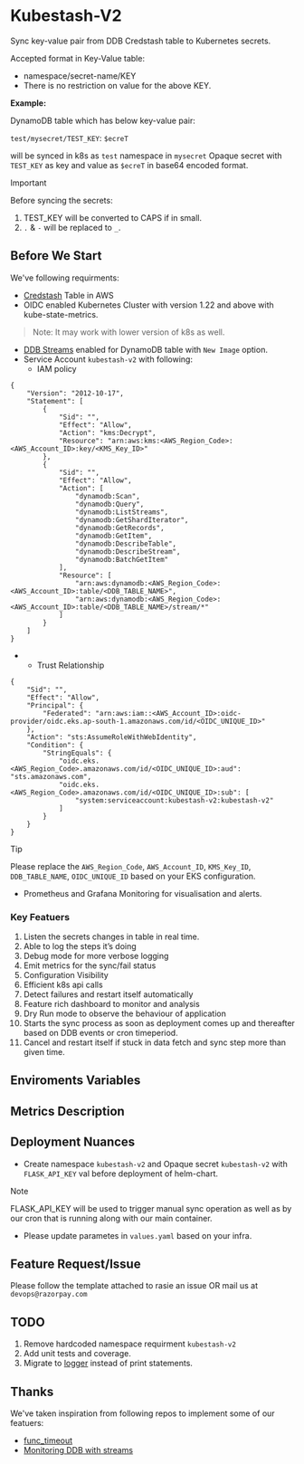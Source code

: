 # Kubestash-V2
Sync key-value pair from DDB Credstash table to Kubernetes secrets.

Accepted format in Key-Value table:
- namespace/secret-name/KEY
- There is no restriction on value for the above KEY.

**Example:**

DynamoDB table which has below key-value pair:

`test/mysecret/TEST_KEY`: `$ecreT`

will be synced in k8s as `test` namespace in `mysecret` Opaque secret with `TEST_KEY` as key and value as `$ecreT` in base64 encoded format.

> [!IMPORTANT]
> Before syncing the secrets:
> 1. TEST_KEY will be converted to CAPS if in small.
> 2. `.` & `-` will be replaced to `_`.  


## Before We Start
We've following requirments:
- [Credstash](https://github.com/fugue/credstash) Table in AWS
- OIDC enabled Kubernetes Cluster with version 1.22 and above with kube-state-metrics.
> Note: It may work with lower version of k8s as well.
- [DDB Streams](https://docs.aws.amazon.com/amazondynamodb/latest/developerguide/Streams.html#Streams.Enabling) enabled for DynamoDB table with `New Image` option.
- Service Account `kubestash-v2` with following:
  * IAM policy
```
{
    "Version": "2012-10-17",
    "Statement": [
        {
            "Sid": "",
            "Effect": "Allow",
            "Action": "kms:Decrypt",
            "Resource": "arn:aws:kms:<AWS_Region_Code>:<AWS_Account_ID>:key/<KMS_Key_ID>"
        },
        {
            "Sid": "",
            "Effect": "Allow",
            "Action": [
                "dynamodb:Scan",
                "dynamodb:Query",
                "dynamodb:ListStreams",
                "dynamodb:GetShardIterator",
                "dynamodb:GetRecords",
                "dynamodb:GetItem",
                "dynamodb:DescribeTable",
                "dynamodb:DescribeStream",
                "dynamodb:BatchGetItem"
            ],
            "Resource": [
                "arn:aws:dynamodb:<AWS_Region_Code>:<AWS_Account_ID>:table/<DDB_TABLE_NAME>",
                "arn:aws:dynamodb:<AWS_Region_Code>:<AWS_Account_ID>:table/<DDB_TABLE_NAME>/stream/*"
            ]
        }
    ]
}
```
-  * Trust Relationship
```
{
    "Sid": "",
    "Effect": "Allow",
    "Principal": {
        "Federated": "arn:aws:iam::<AWS_Account_ID>:oidc-provider/oidc.eks.ap-south-1.amazonaws.com/id/<OIDC_UNIQUE_ID>"
    },
    "Action": "sts:AssumeRoleWithWebIdentity",
    "Condition": {
        "StringEquals": {
            "oidc.eks.<AWS_Region_Code>.amazonaws.com/id/<OIDC_UNIQUE_ID>:aud": "sts.amazonaws.com",
            "oidc.eks.<AWS_Region_Code>.amazonaws.com/id/<OIDC_UNIQUE_ID>:sub": [
                "system:serviceaccount:kubestash-v2:kubestash-v2"
            ]
        }
    }
}
```

> [!TIP] 
> Please replace the `AWS_Region_Code`, `AWS_Account_ID`, `KMS_Key_ID`, `DDB_TABLE_NAME`, `OIDC_UNIQUE_ID` 
> based on your EKS configuration. 

- Prometheus and Grafana Monitoring for visualisation and alerts.
### Key Featuers
  1. Listen the secrets changes in table in real time.
  1. Able to log the steps it’s doing
  1. Debug mode for more verbose logging
  1. Emit metrics for the sync/fail status
  1. Configuration Visibility
  1. Efficient k8s api calls
  1. Detect failures and restart itself automatically
  1. Feature rich dashboard to monitor and analysis
  1. Dry Run mode to observe the behaviour of application
  1. Starts the sync process as soon as deployment comes up and thereafter based on DDB events or cron timeperiod.
  1. Cancel and restart itself if stuck in data fetch and sync step more than given time.

## Enviroments Variables

## Metrics Description

## Deployment Nuances
- Create namespace `kubestash-v2` and Opaque secret `kubestash-v2` with `FLASK_API_KEY` val before deployment of helm-chart.
> [!NOTE]
> FLASK_API_KEY will be used to trigger manual sync operation as well as by our cron that is running along with our main container.
- Please update parametes in `values.yaml` based on your infra.  

## Feature Request/Issue
Please follow the template attached to rasie an issue OR mail us at `devops@razorpay.com`

## TODO
1. Remove hardcoded namespace requirment `kubestash-v2`
2. Add unit tests and coverage.
3. Migrate to [logger](https://docs.python.org/3/library/logging.html#) instead of print statements.

## Thanks
We've taken inspiration from following repos to implement some of our featuers:
- [func_timeout](https://github.com/ikamensh/func_timeout/tree/master)
- [Monitoring DDB with streams](https://www.tecracer.com/blog/2022/05/getting-a-near-real-time-view-of-a-dynamodb-stream-with-python.html)